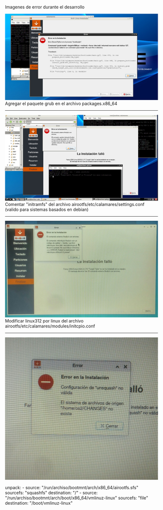 Imagenes de error durante el desarrollo


![Error](https://raw.githubusercontent.com/JeanlucBoquin/WanderOS/main/img/imgError/error-bootloader.jpg "Error_bootloader")
Agregar el paquete grub en el archivo packages.x86_64

---

![Error](https://raw.githubusercontent.com/JeanlucBoquin/WanderOS/main/img/imgError/error-update-initramfs.jpg "Error_initramfs")
Comentar "initramfs" del archivo airootfs/etc/calamares/settings.conf (valido para sistemas basados en debian)

---

![Error](https://raw.githubusercontent.com/JeanlucBoquin/WanderOS/main/img/imgError/error_mkinitcpio.jpg "Error_mkinitcpio")
Modificar linux312 por linux del archivo airootfs/etc/calamares/modules/initcpio.conf 

---

![Error](https://raw.githubusercontent.com/JeanlucBoquin/WanderOS/main/img/imgError/error_unsquash.jpg "Error_unsquash")

unpack:
    -   source: "/run/archiso/bootmnt/arch/x86_64/airootfs.sfs"
        sourcefs: "squashfs"
        destination: "/"
    -   source: "/run/archiso/bootmnt/arch/boot/x86_64/vmlinuz-linux"
        sourcefs: "file"
        destination: "/boot/vmlinuz-linux"